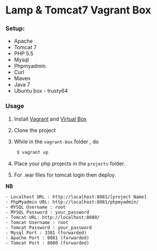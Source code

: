 
# Lamp & Tomcat7  Vagrant Box

### Setup:
* Apache
* Tomcat 7
* PHP 5.5
* Mysql
* Phpmyadmin
* Curl
* Maven
* Java 7
* Ubuntu box - trusty64



### Usage


1. Install [Vagrant](https://www.vagrantup.com/) and [Virtual Box](https://www.virtualbox.org/)

2. Clone the project

3. While in the `vagrant-box` folder , do
    ```sh
     $ vagrant up
     ```
4. Place your php projects in the `projects` folder.
5. For .war files for tomcat login then deploy.




**NB**


    - Localhost URL : http://localhost:8081/[project Name]
    - PhpMyadmin URL: http://localhost:8081/phpmyadmin/
    - MYSQL Username : root  
    - MYSQL Password : your_password
    - Tomcat URL: http://localhost:8080/
    - Tomcat Username : root  
    - Tomcat Password : your_password
    - Mysql Port : 3381 (forwarded)
    - Apache Port : 8081 (forwarded)
    - Tomcat Port : 8080 (forwarded)








